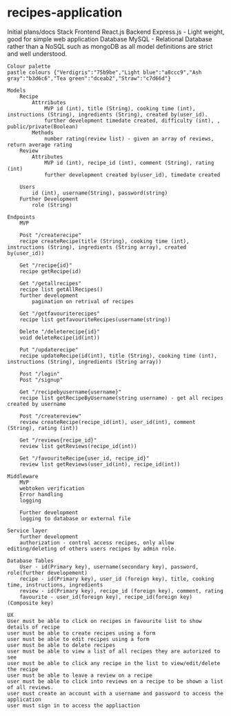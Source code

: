 # recipes-application
Initial plans/docs
    Stack
        Frontend
            React.js
        Backend
            Express.js
            - Light weight, good for simple web application
        Database
            MySQL
            - Relational Database rather than a NoSQL such as mongoDB as all model definitions are strict and well understood.

    Colour palette
    pastle colours {"Verdigris":"75b9be","Light blue":"a8ccc9","Ash gray":"b3d6c6","Tea green":"dceab2","Straw":"c7d66d"}

    Models
        Recipe
            Attrributes
                MVP id (int), title (String), cooking time (int), instructions (String), ingredients (String), created by(user_id). 
                further development timedate created, difficulty (int), , public/private(Boolean)
            Methods
                number rating(review list) - given an array of reviews, return average rating
        Review
            Attributes
                MVP id (int), recipe_id (int), comment (String), rating (int)
                further development created by(user_id), timedate created
        
        Users
            id (int), username(String), password(string)
        Further Development
            role (String)

    Endpoints
        MVP

        Post "/createrecipe"
        recipe createRecipe(title (String), cooking time (int), instructions (String), ingredients (String array), created by(user_id))

        Get "/recipe{id}"
        recipe getRecipe(id)

        Get "/getallrecipes"
        recipe list getAllRecipes()
        further development
            pagination on retrival of recipes

        Get "/getfavouriterecipes"
        recipe list getfavouriteRecipes(username(string))

        Delete "/deleterecipe{id}"
        void deleteRecipe(id(int))

        Put "/updaterecipe"
        recipe updateRecipe(id(int), title (String), cooking time (int), instructions (String), ingredients (String array))

        Post "/login"
        Post "/signup"

        Get "/recipebyusername{username}"
        recipe list getRecipeByUsername(string username) - get all recipes created by username

        Post "/createreview"
        review createRecipe(recipe_id(int), user_id(int), comment (String), rating (int))

        Get "/reviews{recipe_id}"
        review list getReviews(recipe_id(int))

        Get "/favouriteRecipe{user_id, recipe_id}"
        review list getReviews(user_id(int), recipe_id(int))

    Middleware
        MVP
        webtoken verification
        Error handling
        logging

        Further development
        logging to database or external file

    Service layer 
        further development 
        authorization - control access recipes, only allow editing/deleting of others users recipes by admin role.
    
    Database Tables
        User - id(Primary key), username(secondary key), password, role(further developement)
        recipe - id(Primary key), user_id (foreign key), title, cooking time, instructions, ingredients
        review - id(Primary key), recipe_id (foreign key), comment, rating
        favourite - user_id(foreign key), recipe_id(foreign key) (Composite key)

    UX
    User must be able to click on recipes in favourite list to show details of recipe
    user must be able to create recipes using a form
    user must be able to edit recipes using a form
    user must be able to delete recipes
    user must be able to view a list of all recipes they are autorized to see
    user must be able to click any recipe in the list to view/edit/delete the recipe
    user must be able to leave a review on a recipe
    user must be able to click into reviews on a recipe to be shown a list of all reviews.
    user must create an account with a username and password to access the application 
    user must sign in to access the appliaction






